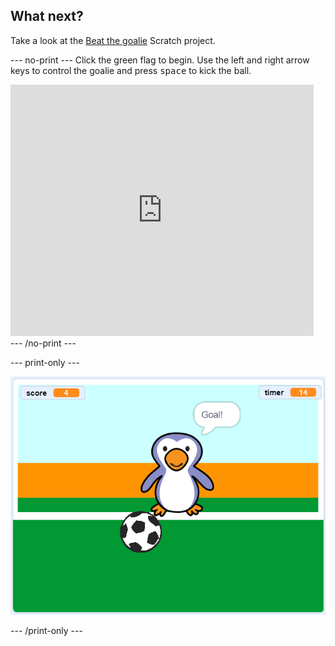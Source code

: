 ## What next?

Take a look at the [Beat the goalie](https://projects.raspberrypi.org/en/projects/beat-the-goalie) Scratch project.

--- no-print ---
Click the green flag to begin. Use the left and right arrow keys to control the goalie and press <kbd>space</kbd> to kick the ball.

<div class="scratch-preview">
  <iframe allowtransparency="true" width="485" height="402" src="https://scratch.mit.edu/projects/embed/285942132/?autostart=false" frameborder="0" scrolling="no"></iframe>
</div>
--- /no-print ---

--- print-only ---

![game screenshot](images/goalie-final.png)

--- /print-only ---
